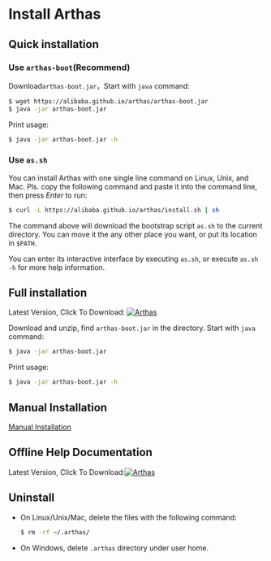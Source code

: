 Install Arthas
==============

## Quick installation


### Use `arthas-boot`(Recommend)

Download`arthas-boot.jar`，Start with `java` command:

```bash
$ wget https://alibaba.github.io/arthas/arthas-boot.jar
$ java -jar arthas-boot.jar
```

Print usage:

```bash
$ java -jar arthas-boot.jar -h
```


### Use `as.sh`

You can install Arthas with one single line command on Linux, Unix, and Mac. Pls. copy the following command and paste it into the command line, then press *Enter* to run:

```bash
$ curl -L https://alibaba.github.io/arthas/install.sh | sh
```

The command above will download the bootstrap script `as.sh` to the current directory. You can move it the any other place you want, or put its location in `$PATH`.

You can enter its interactive interface by executing `as.sh`, or execute `as.sh -h` for more help information.


## Full installation

Latest Version, Click To Download: [![Arthas](https://img.shields.io/maven-central/v/com.taobao.arthas/arthas-packaging.svg?style=flat-square "Arthas")](http://repository.sonatype.org/service/local/artifact/maven/redirect?r=central-proxy&g=com.taobao.arthas&a=arthas-packaging&e=zip&c=bin&v=LATEST)

Download and unzip, find `arthas-boot.jar` in the directory. Start with `java` command:

```bash
$ java -jar arthas-boot.jar
```

Print usage:

```bash
$ java -jar arthas-boot.jar -h
```

## Manual Installation

[Manual Installation](manual-install.md)


## Offline Help Documentation

Latest Version, Click To Download:[![Arthas](https://img.shields.io/maven-central/v/com.taobao.arthas/arthas-packaging.svg?style=flat-square "Arthas")](http://repository.sonatype.org/service/local/artifact/maven/redirect?r=central-proxy&g=com.taobao.arthas&a=arthas-packaging&e=zip&c=doc&v=LATEST)


## Uninstall

* On Linux/Unix/Mac, delete the files with the following command:

    ```bash
    $ rm -rf ~/.arthas/
    ```

* On Windows, delete `.arthas` directory under user home.
